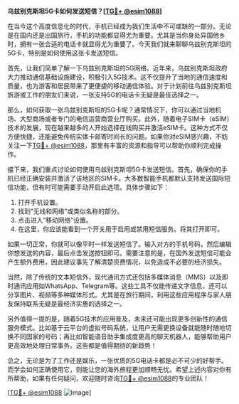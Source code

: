 **乌兹别克斯坦5G卡如何发送短信？[[TG💪+ @esim1088](https://t.me/s/esim1088)]**

在当今这个高度信息化的时代，手机已经成为我们生活中不可或缺的一部分。无论是在国内还是出国旅行，手机的功能都显得尤为重要。尤其是当你身处异国他乡时，拥有一张合适的电话卡就显得尤为重要了。今天我们就来聊聊乌兹别克斯坦的5G卡，特别是如何使用这张卡发送短信。

首先，让我们简单了解一下乌兹别克斯坦的5G网络。近年来，乌兹别克斯坦政府大力推动通信基础设施建设，积极引入5G技术。这不仅提升了当地的通信速度和质量，也为游客和居民带来了更便捷的移动通信体验。对于计划前往乌兹别克斯坦旅游或工作的朋友们来说，一张支持5G的电话卡无疑是最佳选择之一。

那么，如何获取一张乌兹别克斯坦的5G卡呢？通常情况下，你可以通过当地机场、大型商场或者专门的电信运营商营业厅购买。此外，随着电子SIM卡（eSIM）技术的发展，现在越来越多的人开始选择在线购买并激活eSIM卡。这种方式不仅方便快捷，还能避免传统实体卡邮寄时间长的问题。如果你对eSIM感兴趣，不妨关注一下[TG💪+ @esim1088](https://t.me/s/esim1088)，那里有丰富的资源和指导可以帮助你顺利完成操作。

接下来，我们重点讨论如何使用乌兹别克斯坦5G卡发送短信。首先，确保你的手机已经正确安装并激活了该地区的SIM卡。大多数智能手机都默认支持发送国际短信功能，但有时可能需要手动开启此选项。具体步骤如下：

1. 打开手机设置。
2. 找到“无线和网络”或类似名称的部分。
3. 点击进入“移动网络”设置。
4. 在这里，你应该能看到一个开关用于启用或禁用短信服务。将其打开即可。

如果一切正常，你就可以像平时一样发送短信了。输入对方的手机号码，然后编辑你想发送的内容，最后点击发送按钮即可。需要注意的是，在国外发送短信可能会产生额外费用，因此建议事先了解清楚资费情况，以免造成不必要的经济损失。

当然，除了传统的文本短信外，现代通讯方式还包括多媒体消息（MMS）以及即时通讯应用如WhatsApp、Telegram等。这些工具不仅能传递文字信息，还可以分享图片、视频等多种媒体形式。尤其是在旅行期间，利用这些应用程序与家人朋友保持联系无疑是最经济实惠的选择之一。

另外值得一提的是，随着5G技术的应用普及，未来还可能出现更多创新性的通信服务模式。比如基于云平台的虚拟号码系统，让用户无需更换设备就能随时随地切换不同国家的号码；再比如智能语音助手集成度更高的聊天机器人，能够帮助用户更高效地处理日常事务。这些都是值得期待的新趋势！

总之，无论是为了工作还是娱乐，一张优质的5G电话卡都是必不可少的好帮手。而学会如何正确使用它，则能让您的海外旅程更加顺畅无忧。希望上述内容对你有所帮助，如果有任何疑问，欢迎随时咨询[TG💪+ @esim1088](https://t.me/s/esim1088)的专业团队！

[[TG💪+ @esim1088](https://t.me/s/esim1088) ![Image](https://i.postimg.cc/4NQfJmqS/Snipaste-2025-05-13-00-14-12.png)]